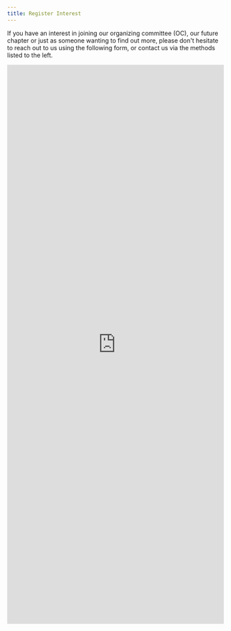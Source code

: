 ```yaml
---
title: Register Interest
---
```


If you have an interest in joining our organizing committee (OC), our future chapter or just as someone wanting to
find out more, please don't hesitate to reach out to us using the following form, or contact us via the methods
listed to the left.


<iframe src="https://docs.google.com/forms/d/e/1FAIpQLSeRm75FRz9tRoohFhEkf4IAcSk5FWDrc43viP_j0w7mNbGsnQ/viewform?embedded=true" width="100%" height="1300px" frameborder="0" marginheight="0" marginwidth="0">Loading...</iframe>
